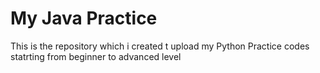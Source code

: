 # My Java Practice
This is the repository which i created t upload my Python Practice codes statrting from beginner to advanced level